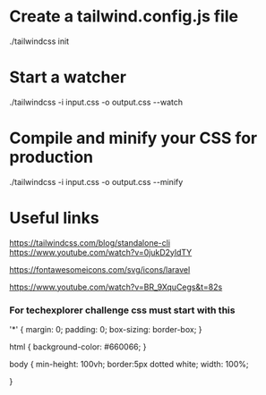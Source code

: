 # Create a tailwind.config.js file

./tailwindcss init

# Start a watcher

./tailwindcss -i input.css -o output.css --watch

# Compile and minify your CSS for production

./tailwindcss -i input.css -o output.css --minify

# Useful links

https://tailwindcss.com/blog/standalone-cli
https://www.youtube.com/watch?v=0jukD2yldTY

https://fontawesomeicons.com/svg/icons/laravel

https://www.youtube.com/watch?v=BR_9XquCegs&t=82s

### For techexplorer challenge css must start with this

'\*' {
  margin: 0;
  padding: 0;
  box-sizing: border-box;
  }

html {
background-color: #660066;
}

body {
min-height: 100vh;
border:5px dotted white;
width: 100%;

}
